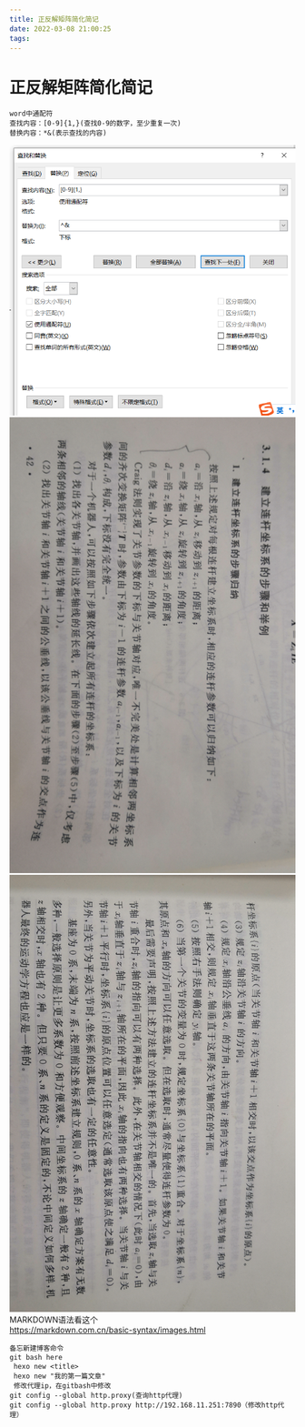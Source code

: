 ```yaml
---
title: 正反解矩阵简化简记
date: 2022-03-08 21:00:25
tags:
---
```

# 正反解矩阵简化简记
<!--more-->
```
word中通配符
查找内容：[0-9]{1,}(查找0-9的数字，至少重复一次)
替换内容：*&(表示查找的内容)
```
![alt 我的图片](https://github.com/yang-yang-NO-1/test/blob/yang-yang-NO-1-patch-1/1.png?raw=true)
![alt 我的图片](https://github.com/yang-yang-NO-1/test/blob/yang-yang-NO-1-patch-1/3.jpg?raw=true)
![alt 我的图片](https://github.com/yang-yang-NO-1/test/blob/yang-yang-NO-1-patch-1/2.jpg?raw=true)
MARKDOWN语法看这个  
<https://markdown.com.cn/basic-syntax/images.html>  
```
备忘新建博客命令
git bash here
 hexo new <title>
 hexo new "我的第一篇文章"
 修改代理ip，在gitbash中修改
git config --global http.proxy(查询http代理)
git config --global http.proxy http://192.168.11.251:7890（修改http代理）

```

